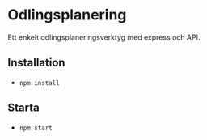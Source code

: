 # Odlingsplanering

Ett enkelt odlingsplaneringsverktyg med express och API.

## Installation

* `npm install`

## Starta

* `npm start`   
